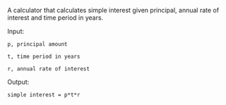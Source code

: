 A calculator that calculates simple interest given principal, annual rate of interest and time period in years.


Input:

    p, principal amount

    t, time period in years

    r, annual rate of interest

Output:

    simple interest = p*t*r
